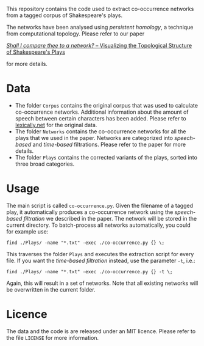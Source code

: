 This repository contains the code used to extract co-occurrence networks
from a tagged corpus of Shakespeare's plays.

The networks have been analysed using *persistent homology*, a technique
from computational topology. Please refer to our paper

[*Shall I compare thee to a network?* &ndash; Visualizing the Topological Structure of Shakespeare's Plays](http://bastian.rieck.ru/research/Vis2016.pdf)

for more details.

# Data

* The folder `Corpus` contains the original corpus that was used to
  calculate co-occurrence networks. Additional information about the
  amount of speech between certain characters has been added. Please
  refer to [lexically.net](http://lexically.net/wordsmith/support/shakespeare.html) for the original data.
* The folder `Networks` contains the co-occurrence networks for all the
  plays that we used in the paper. Networks are categorized into
  *speech-based* and *time-based* filtrations. Please refer to the paper
  for more details.
* The folder `Plays` contains the corrected variants of the plays,
  sorted into three broad categories.

# Usage

The main script is called `co-occurrence.py`. Given the filename of
a tagged play, it automatically produces a co-occurrence network using
the *speech-based filtration* we described in the paper. The network
will be stored in the current directory. To batch-process all networks
automatically, you could for example use:

    find ./Plays/ -name "*.txt" -exec ./co-occurrence.py {} \;

This traverses the folder `Plays` and executes the extraction script for
every file. If you want the *time-based filtration* instead, use the
parameter `-t`, i.e.:

    find ./Plays/ -name "*.txt" -exec ./co-occurrence.py {} -t \;

Again, this will result in a set of networks. Note that all existing
networks will be overwritten in the current folder.

# Licence

The data and the code is are released under an MIT licence. Please refer
to the file `LICENSE` for more information.
